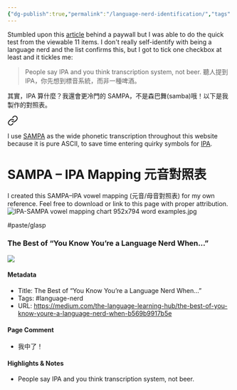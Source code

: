 ```yaml
---
{"dg-publish":true,"permalink":"/language-nerd-identification/","tags":["#paste/glasp","#language-nerd"],"noteIcon":"2"}
---
```


Stumbled upon this [article](https://medium.com/the-language-learning-hub/the-best-of-you-know-youre-a-language-nerd-when-b569b9917b5e) behind a paywall but I was able to do the quick test from the viewable 11 items. I don't really self-identify with being a language nerd and the list confirms this, but I got to tick one checkbox at least and it tickles me:

> People say IPA and you think transcription system, not beer. 聽人提到 IPA，你先想到標音系統，而非一種啤酒。

其實，IPA 算什麼？我還會更冷門的 SAMPA，不是森巴舞(samba)哦！以下是我製作的對照表。


<div class="transclusion internal-embed is-loaded"><a class="markdown-embed-link" href="/note-on-the-sampa-phonetic-transcription-sampa/" aria-label="Open link"><svg xmlns="http://www.w3.org/2000/svg" width="24" height="24" viewBox="0 0 24 24" fill="none" stroke="currentColor" stroke-width="2" stroke-linecap="round" stroke-linejoin="round" class="svg-icon lucide-link"><path d="M10 13a5 5 0 0 0 7.54.54l3-3a5 5 0 0 0-7.07-7.07l-1.72 1.71"></path><path d="M14 11a5 5 0 0 0-7.54-.54l-3 3a5 5 0 0 0 7.07 7.07l1.71-1.71"></path></svg></a><div class="markdown-embed">




I use [SAMPA](https://en.wikipedia.org/wiki/SAMPA) as the wide phonetic transcription throughout this website because it is pure ASCII, to save time entering quirky symbols for [IPA](https://en.wikipedia.org/wiki/International_Phonetic_Alphabet).
# SAMPA – IPA Mapping 元音對照表


I created this SAMPA–IPA vowel mapping (元音/母音對照表) for my own reference. Feel free to download or link to this page with proper attribution.  
![IPA-SAMPA vowel mapping chart 952x794 word examples.jpg](/img/user/_attachments/_OB/IPA-SAMPA%20vowel%20mapping%20chart%20952x794%20word%20examples.jpg) 

</div></div>


#paste/glasp 
### The Best of “You Know You’re a Language Nerd When…”

![](https://miro.medium.com/v2/resize:fit:1200/0*_eZvE_npkyjFO7nd)

#### Metadata
- Title: The Best of “You Know You’re a Language Nerd When…”
- Tags: #language-nerd
- URL: https://medium.com/the-language-learning-hub/the-best-of-you-know-youre-a-language-nerd-when-b569b9917b5e
#### Page Comment
- 我中了！
#### Highlights & Notes
- People say IPA and you think transcription system, not beer.


